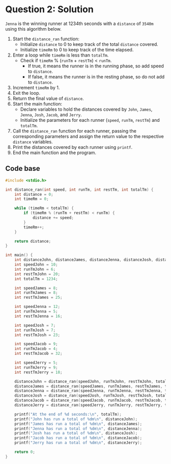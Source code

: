 # Question 2: Solution

`Jenna` is the winning runner at 1234th seconds with a `distance` of `3540m` using this algorithm below.

1. Start the `distance_ran` function:
   - Initialize `distance` to 0 to keep track of the total `distance` covered.
   - Initialize `timeRm` to 0 to keep track of the time elapsed.
2. Enter a loop while `timeRm` is less than `totalTm`.
   - Check if `timeRm` % (`runTm` + `restTm`) < `runTm`.
     - If true, it means the runner is in the running phase, so add speed to `distance`.
     - If false, it means the runner is in the resting phase, so do not add to `distance`.
3. Increment `timeRm` by 1.
4. Exit the loop.
5. Return the final value of `distance`.
6. Start the main function:
   - Declare variables to hold the distances covered by `John`, `James`, `Jenna`, `Josh`, `Jacob`, and `Jerry`.
   - Initialize the parameters for each runner (`speed`, `runTm`, `restTm`) and `totalTm`.
7. Call the `distance_ran` function for each runner, passing the corresponding parameters and assign the return value to the respective `distance` variables.
8. Print the distances covered by each runner using `printf`.
9. End the main function and the program.

## Code base

```C
#include <stdio.h>

int distance_ran(int speed, int runTm, int restTm, int totalTm) {
    int distance = 0;
    int timeRm = 0;

    while (timeRm < totalTm) {
        if (timeRm % (runTm + restTm) < runTm) {
            distance += speed;
        }
        timeRm++;
    }

    return distance;
}

int main() {
    int distanceJohn, distanceJames, distanceJenna, distanceJosh, distanceJacob, distanceJerry;
    int speedJohn = 10;
    int runTmJohn = 6;
    int restTmJohn = 20;
    int totalTm = 1234;

    int speedJames = 8;
    int runTmJames = 8;
    int restTmJames = 25;

    int speedJenna = 12;
    int runTmJenna = 5;
    int restTmJenna = 16;

    int speedJosh = 7;
    int runTmJosh = 7;
    int restTmJosh = 23;

    int speedJacob = 9;
    int runTmJacob = 4;
    int restTmJacob = 32;

    int speedJerry = 5;
    int runTmJerry = 9;
    int restTmJerry = 18;

    distanceJohn = distance_ran(speedJohn, runTmJohn, restTmJohn, totalTm);
    distanceJames = distance_ran(speedJames, runTmJames, restTmJames, totalTm);
    distanceJenna = distance_ran(speedJenna, runTmJenna, restTmJenna, totalTm);
    distanceJosh = distance_ran(speedJosh, runTmJosh, restTmJosh, totalTm);
    distanceJacob = distance_ran(speedJacob, runTmJacob, restTmJacob, totalTm);
    distanceJerry = distance_ran(speedJerry, runTmJerry, restTmJerry, totalTm);

    printf("At the end of %d seconds:\n", totalTm);
    printf("John has run a total of %dm\n", distanceJohn);
    printf("James has run a total of %dm\n", distanceJames);
    printf("Jenna has run a total of %dm\n", distanceJenna);
    printf("Josh has run a total of %dm\n", distanceJosh);
    printf("Jacob has run a total of %dm\n", distanceJacob);
    printf("Jerry has run a total of %dm\n", distanceJerry);

    return 0;
}
```
